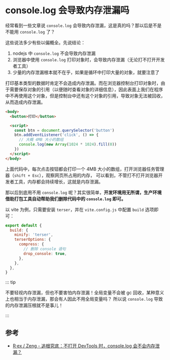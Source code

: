 # console.log 会导致内存泄漏吗

经常看到一些文章说 `console.log` 会导致内存泄漏，这是真的吗？那以后是不是不能用 `console.log` 了？

这些说法多少有些以偏概全。先说结论：

1. nodejs 中 `console.log` 不会导致内存泄漏
2. 浏览器中使用 `console.log` 打印对象时，会导致内存泄漏（无论打不打开开发者工具）
3. 少量的内存泄漏根本就不在乎，如果是循环中打印大量的对象，就要注意了

打印基本类型的数据时肯定不会造成内存泄漏。而在浏览器控制台打印对象时，由于需要保存对象的引用（以便随时查看对象的详细信息），因此表面上我们在程序中不再使用这个对象，但是控制台中还有这个对象的引用，导致对象无法被回收，从而造成内存泄漏。

```html
<body>
  <button>打印</button>

  <script>
    const btn = document.querySelector('button')
    btn.addEventListener('click', () => {
      // 大概 4MB 大小的数组
      console.log(new Array(1024 * 1024).fill(0))
    })
  </script>
</body>
```

上面代码中，每次点击按钮都会打印一个 4MB 大小的数组，打开浏览器任务管理器（`shift + Esc`），观察网页所占用的内存，
可以看到，不管打不打开浏览器开发者工具，内存都会持续增长，这就是内存泄漏。

那以后到底用不用 `console.log` 呢？其实很简单，**开发环境用无所谓，生产环境借助打包工具自动帮助我们删除代码中的 `console.log` 即可。**

以 vite 为例，只需要安装 `terser`，并在 `vite.config.js` 中配置 `build` 选项即可：

```javascript
export default {
  build: {
    minify: 'terser',
    terserOptions: {
      compress: {
        // 删除 console 语句
        drop_console: true,
      },
    },
  },
}
```

::: tip

不要轻视内存泄漏，但也不要害怕内存泄漏！全局变量不会被 gc 回收，某种意义上也相当于内存泄漏，那会有人因此不用全局变量吗？
所以说 `console.log` 导致的内存泄漏压根就不是事儿！

:::

## 参考

- [R·ex / Zeng - 追根究底：不打开 DevTools 时，console.log 会不会内存泄漏？](https://blog.rexskz.info/getting-to-bottom-will-console-log-cause-memory-leak-when-devtools-is-off.html)
